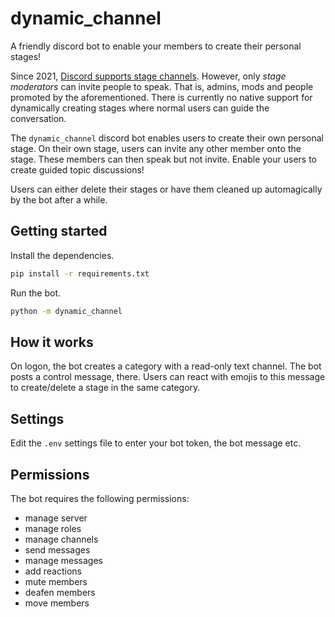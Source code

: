 # dynamic_channel

A friendly discord bot to enable your members to create their personal stages!

Since 2021, [Discord supports stage
channels](https://support.discord.com/hc/en-us/articles/1500005513722-Stage-Channels-FAQ).
However, only _stage moderators_ can invite people to speak. That is, admins,
mods and people promoted by the aforementioned. There is currently no native
support for dynamically creating stages where normal users can guide the
conversation.

The `dynamic_channel` discord bot enables users to create their own personal
stage. On their own stage, users can invite any other member onto the stage.
These members can then speak but not invite. Enable your users to create guided
topic discussions!

Users can either delete their stages or have them cleaned up automagically by
the bot after a while.

## Getting started

Install the dependencies.

```bash
pip install -r requirements.txt
```

Run the bot.

```bash
python -m dynamic_channel
```

## How it works

On logon, the bot creates a category with a read-only text channel. The bot
posts a control message, there. Users can react with emojis to this message to
create/delete a stage in the same category.

## Settings

Edit the `.env` settings file to enter your bot token, the bot message etc.

## Permissions

The bot requires the following permissions:

* manage server
* manage roles
* manage channels
* send messages
* manage messages
* add reactions
* mute members
* deafen members
* move members